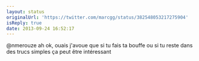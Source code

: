 ```yaml
---
layout: status
originalUrl: 'https://twitter.com/marcgg/status/382548053217275904'
isReply: true
date: 2013-09-24 16:52:17
---
```


@nmerouze ah ok, ouais j'avoue que si tu fais ta bouffe ou si tu reste dans des trucs simples ça peut être intéressant
